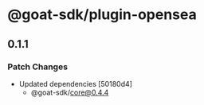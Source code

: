 # @goat-sdk/plugin-opensea

## 0.1.1

### Patch Changes

- Updated dependencies [50180d4]
  - @goat-sdk/core@0.4.4
